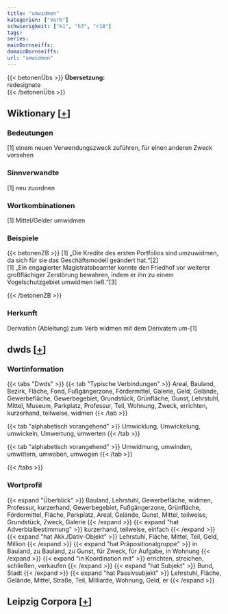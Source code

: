 ```yaml
---
title: "umwidmen"
kategorien: ["Verb"]
schwierigkeit: ["k1", "h3", "r18"]
tags:
series:
mainDornseiffs:
domainDornseiffs:
url: "umwidmen"
---
```


{{< betonenÜbs >}}
**Übersetzung:**  
redesignate  
{{< /betonenÜbs >}}

## Wiktionary [[+](https://de.wiktionary.org/wiki/umwidmen)]

### Bedeutungen
[1] einem neuen Verwendungszweck zuführen, für einen anderen Zweck vorsehen  

### Sinnverwandte
[1] neu zuordnen  

### Wortkombinationen
[1] Mittel/Gelder umwidmen  

### Beispiele
{{< betonenZB >}}
[1] „Die Kredite des ersten Portfolios sind umzuwidmen, da sich für sie das Geschäftsmodell geändert hat.“[2]  
[1] „Ein engagierter Magistratsbeamter konnte den Friedhof vor weiterer großflächiger Zerstörung bewahren, indem er ihn zu einem Vogelschutzgebiet umwidmen ließ.“[3]  

{{< /betonenZB >}}
### Herkunft
Derivation (Ableitung) zum Verb widmen mit dem Derivatem um-[1]  



## dwds [[+](https://www.dwds.de/wb/umwidmen)]

### Wortinformation
{{< tabs "Dwds" >}}
{{< tab "Typische Verbindungen" >}}
Areal, Bauland, Bezirk, Fläche, Fond, Fußgängerzone, Fördermittel, Galerie, Geld, Gelände, Gewerbefläche, Gewerbegebiet, Grundstück, Grünfläche, Gunst, Lehrstuhl, Mittel, Museum, Parkplatz, Professur, Teil, Wohnung, Zweck, errichten, kurzerhand, teilweise, widmen
{{< /tab >}}

{{< tab "alphabetisch vorangehend" >}}
Umwicklung, Umwickelung, umwickeln, Umwertung, umwerten
{{< /tab >}}

{{< tab "alphabetisch vorangehend" >}}
Umwidmung, umwinden, umwittern, umwoben, umwogen
{{< /tab >}}

{{< /tabs >}}

### Wortprofil
{{< expand "Überblick" >}} Bauland, Lehrstuhl, Gewerbefläche, widmen, Professur, kurzerhand, Gewerbegebiet, Fußgängerzone, Grünfläche, Fördermittel, Fläche, Parkplatz, Areal, Gelände, Gunst, Mittel, teilweise, Grundstück, Zweck, Galerie {{< /expand >}}
{{< expand "hat Adverbialbestimmung" >}} kurzerhand, teilweise, einfach {{< /expand >}}
{{< expand "hat Akk./Dativ-Objekt" >}} Lehrstuhl, Fläche, Mittel, Teil, Geld, Million {{< /expand >}}
{{< expand "hat Präpositionalgruppe" >}} in Bauland, zu Bauland, zu Gunst, für Zweck, für Aufgabe, in Wohnung {{< /expand >}}
{{< expand "in Koordination mit" >}} errichten, streichen, schließen, verkaufen {{< /expand >}}
{{< expand "hat Subjekt" >}} Bund, Stadt {{< /expand >}}
{{< expand "hat Passivsubjekt" >}} Lehrstuhl, Fläche, Gelände, Mittel, Straße, Teil, Milliarde, Wohnung, Geld, er {{< /expand >}}

## Leipzig Corpora [[+](https://corpora.uni-leipzig.de/en/res?word=umwidmen&corpusId=deu_newscrawl-public_2018)]

